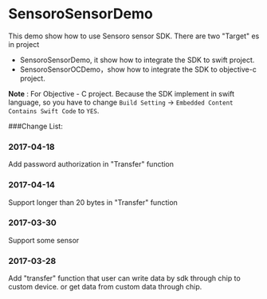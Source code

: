 # SensoroSensorDemo
This demo show how to use Sensoro sensor SDK. There are two "Target" es in project

* SensoroSensorDemo, it show how to integrate the SDK to swift project. 
* SensoroSensorOCDemo，show how to integrate the SDK to objective-c project. 

**Note** : For Objective - C project. Because the SDK implement in swift language, so you have to change `Build Setting` -> `Embedded Content Contains Swift Code` to `YES`.

###Change List:

### 2017-04-18 
Add password authorization in "Transfer" function

### 2017-04-14
Support longer than 20 bytes in "Transfer" function

### 2017-03-30
Support some sensor

### 2017-03-28
Add "transfer" function that user can write data by sdk through chip to custom device. or get data from custom data through chip.
